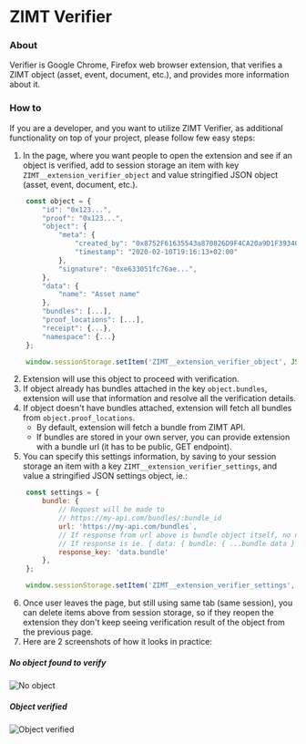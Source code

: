 
# ZIMT Verifier

### About

Verifier is Google Chrome, Firefox web browser extension, that verifies a ZIMT object (asset, event, document, etc.), and provides more information about it.

### How to

If you are a developer, and you want to utilize ZIMT Verifier, as additional functionality on top of your project, please follow few easy steps:

1. In the page, where you want people to open the extension and see if an object is verified, add to session storage an item with key `ZIMT__extension_verifier_object` and value stringified JSON object (asset, event, document, etc.).
```js
    const object = {
        "id": "0x123...",
        "proof": "0x123...",
        "object": {
            "meta": {
                "created_by": "0x8752F61635543a870826D9F4CA20a9D1F3934079",
                "timestamp": "2020-02-10T19:16:13+02:00"
            },
            "signature": "0xe633051fc76ae...",
        },
        "data": {
            "name": "Asset name"
        },
        "bundles": [...],
        "proof_locations": [...],
        "receipt": {...},
        "namespace": {...}
    };
```
```js
    window.sessionStorage.setItem('ZIMT__extension_verifier_object', JSON.stringify(object));
```
2. Extension will use this object to proceed with verification.
3. If object already has bundles attached in the key `object.bundles`, extension will use that information and resolve all the verification details.
4. If object doesn't have bundles attached, extension will fetch all bundles from `object.proof_locations`.
    - By default, extension will fetch a bundle from ZIMT API.
    - If bundles are stored in your own server, you can provide extension with a bundle url (it has to be public, GET endpoint).
5. You can specify this settings information, by saving to your session storage an item with a key `ZIMT__extension_verifier_settings`, and value a stringified JSON settings object, ie.:
```js
    const settings = {
        bundle: {
            // Request will be made to
            // https://my-api.com/bundles/:bundle_id
            url: 'https://my-api.com/bundles`,
            // If response from url above is bundle object itself, no need to specify this property
            // If response is ie. { data: { bundle: { ...bundle data } } } (bundle object is in a deeply nested property)
            response_key: 'data.bundle'
        },
    };
```
```js
    window.sessionStorage.setItem('ZIMT__extension_verifier_settings', JSON.stringify(settings));
```
6. Once user leaves the page, but still using same tab (same session), you can delete items above from session storage, so if they reopen the extension they don't keep seeing verification result of the object from the previous page.
7. Here are 2 screenshots of how it looks in practice:

##### No object found to verify
![No object](/pages/extensions/assets/images/no-object.png)

##### Object verified
![Object verified](/pages/extensions/assets/images/verified.png)
